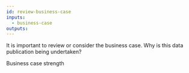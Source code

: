 ```yaml
---
id: review-business-case
inputs:
  - business-case
outputs:
---
```

It is important to review or consider the business case.
Why is this data publication being undertaken?

Business case strength

